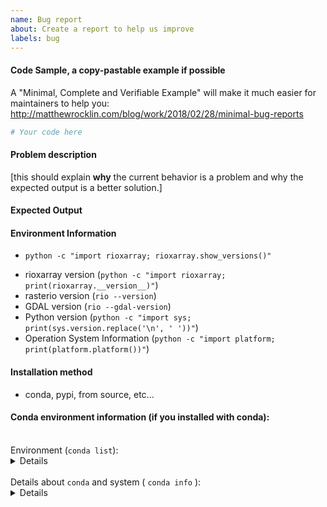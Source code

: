 ```yaml
---
name: Bug report
about: Create a report to help us improve
labels: bug
---
```


<!-- Please search existing issues to avoid creating duplicates. -->


#### Code Sample, a copy-pastable example if possible

A "Minimal, Complete and Verifiable Example" will make it much easier for maintainers to help you:
http://matthewrocklin.com/blog/work/2018/02/28/minimal-bug-reports

```python
# Your code here
```
#### Problem description

[this should explain **why** the current behavior is a problem and why the expected output is a better solution.]

#### Expected Output


#### Environment Information

<!-- Only works with rioxarray >= 0.0.25 -->
 - `python -c "import rioxarray; rioxarray.show_versions()"`

<!-- For rioxarray < 0.0.25 -->

 - rioxarray version (`python -c "import rioxarray; print(rioxarray.__version__)"`)
 - rasterio version (`rio --version`)
 - GDAL version (`rio --gdal-version`)
 - Python version (`python -c "import sys; print(sys.version.replace('\n', ' '))"`)
 - Operation System Information (`python -c "import platform; print(platform.platform())"`)


#### Installation method
 - conda, pypi, from source, etc...

#### Conda environment information (if you installed with conda):

<br/>
Environment (<code>conda list</code>):
<details>

```
$ conda list | grep -E "rasterio|xarray|gdal"

```
</details>

<br/>
Details about  <code>conda</code> and system ( <code>conda info</code> ):
<details>

```
$ conda info

```
</details>
